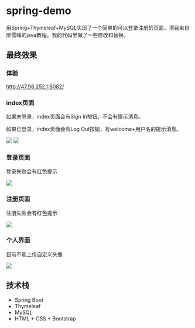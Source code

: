 # spring-demo
用Spring+Thymeleaf+MySQL实现了一个简单的可以登录注册的页面，项目来自廖雪峰的java教程，我的代码里做了一些修改和替换。
## 最终效果

### 体验

http://47.98.252.1:8082/

### index页面

如果未登录，index页面会有Sign In按钮，不会有提示消息。

如果已登录，index页面会有Log Out按钮，有welcome+用户名的提示消息。



<img src="http://ww1.sinaimg.cn/large/005VT09Qly1gh0onhmfrzj31hc0u0753.jpg"/>

<img src="http://ww1.sinaimg.cn/large/005VT09Qly1gh0oyp2fo7j31hc0u0mxz.jpg"/>

### 登录页面

登录失败会有红色提示

<img src="http://ww1.sinaimg.cn/large/005VT09Qly1gh0ory68pgj31hc0u0gmm.jpg"/>

### 注册页面

注册失败会有红色提示

<img src="http://ww1.sinaimg.cn/large/005VT09Qly1gh0osc1968j31hc0u0mya.jpg"/>

### 个人界面

目前不能上传自定义头像

<img src="http://ww1.sinaimg.cn/large/005VT09Qly1gh0otntfkrj31hc0u0my6.jpg"/>

## 技术栈

- Spring Boot
- Thymeleaf
- MySQL
- HTML + CSS + Bootstrap
